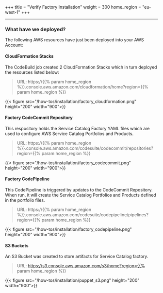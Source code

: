 +++
title = "Verify Factory Installation"
weight = 300
home_region = "eu-west-1"
+++

---

### What have we deployed?
The following AWS resources have just been deployed into your AWS Account:

#### CloudFormation Stacks
The CodeBuild job created 2 CloudFormation Stacks which in turn deployed the resources listed below:

> URL: https://{{% param home_region %}}.console.aws.amazon.com/cloudformation/home?region={{% param home_region %}}

{{< figure src="/how-tos/installation/factory_cloudformation.png" height="200" width="900">}}

#### Factory CodeCommit Repository
This respository holds the Service Catalog Factory YAML files which are used to configure AWS Service Catalog Portfolios and Products.

> URL: https://{{% param home_region %}}.console.aws.amazon.com/codesuite/codecommit/repositories?region={{% param home_region %}}

{{< figure src="/how-tos/installation/factory_codecommit.png" height="200" width="900">}}

#### Factory CodePipeline
This CodePipeline is triggered by updates to the CodeCommit Repository. When run, it will create the Service Catalog Portfolios and Products defined in the portfolio files. 

> URL: https://{{% param home_region %}}.console.aws.amazon.com/codesuite/codepipeline/pipelines?region={{% param home_region %}}

{{< figure src="/how-tos/installation/factory_codepipeline.png" height="200" width="900">}}

#### S3 Buckets
An S3 Bucket was created to store artifacts for Service Catalog factory.

> URL: https://s3.console.aws.amazon.com/s3/home?region={{% param home_region %}}

{{< figure src="/how-tos/installation/puppet_s3.png" height="200" width="900">}}

